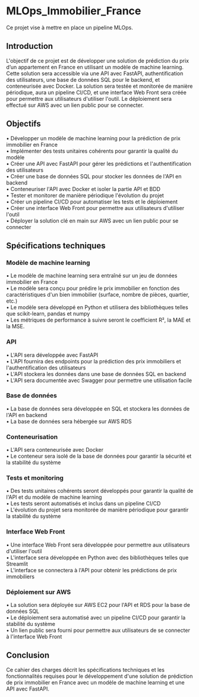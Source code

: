 # MLOps_Immobilier_France
Ce projet vise à mettre en place un pipeline MLOps.

## Introduction
L'objectif de ce projet est de développer une solution de prédiction du prix d’un appartement en France en utilisant un modèle de machine learning. Cette solution sera accessible via une API avec FastAPI, authentification des utilisateurs, une base de données SQL pour le backend, et conteneurisée avec Docker. La solution sera testée et monitorée de manière périodique, aura un pipeline CI/CD, et une interface Web Front sera créée pour permettre aux utilisateurs d'utiliser l'outil. Le déploiement sera effectué sur AWS avec un lien public pour se connecter.

## Objectifs
•	Développer un modèle de machine learning pour la prédiction de prix immobilier en France  
•	Implémenter des tests unitaires cohérents pour garantir la qualité du modèle  
•	Créer une API avec FastAPI pour gérer les prédictions et l'authentification des utilisateurs  
•	Créer une base de données SQL pour stocker les données de l'API en backend  
•	Conteneuriser l'API avec Docker et isoler la partie API et BDD  
•	Tester et monitorer de manière périodique l'évolution du projet  
•	Créer un pipeline CI/CD pour automatiser les tests et le déploiement  
•	Créer une interface Web Front pour permettre aux utilisateurs d'utiliser l'outil  
•	Déployer la solution clé en main sur AWS avec un lien public pour se connecter  

## Spécifications techniques
### Modèle de machine learning
•	Le modèle de machine learning sera entraîné sur un jeu de données immobilier en France  
•	Le modèle sera conçu pour prédire le prix immobilier en fonction des caractéristiques d'un bien immobilier (surface, nombre de pièces, quartier, etc.)  
•	Le modèle sera développé en Python et utilisera des bibliothèques telles que scikit-learn, pandas et numpy  
•	Les métriques de performance à suivre seront le coefficient R², la MAE et la MSE.  

### API
•	L'API sera développée avec FastAPI  
•	L'API fournira des endpoints pour la prédiction des prix immobiliers et l'authentification des utilisateurs  
•	L'API stockera les données dans une base de données SQL en backend  
•	L'API sera documentée avec Swagger pour permettre une utilisation facile  


### Base de données
•	La base de données sera développée en SQL et stockera les données de l'API en backend  
•	La base de données sera hébergée sur AWS RDS  

### Conteneurisation
•	L'API sera conteneurisée avec Docker  
•	Le conteneur sera isolé de la base de données pour garantir la sécurité et la stabilité du système  

### Tests et monitoring
•	Des tests unitaires cohérents seront développés pour garantir la qualité de l'API et du modèle de machine learning  
•	Les tests seront automatisés et inclus dans un pipeline CI/CD  
•	L'évolution du projet sera monitorée de manière périodique pour garantir la stabilité du système  

### Interface Web Front
•	Une interface Web Front sera développée pour permettre aux utilisateurs d'utiliser l'outil  
•	L'interface sera développée en Python avec des bibliothèques telles que Streamlit  
•	L'interface se connectera à l'API pour obtenir les prédictions de prix immobiliers  

### Déploiement sur AWS
•	La solution sera déployée sur AWS EC2 pour l'API et RDS pour la base de données SQL  
•	Le déploiement sera automatisé avec un pipeline CI/CD pour garantir la stabilité du système  
•	Un lien public sera fourni pour permettre aux utilisateurs de se connecter à l'interface Web Front  

## Conclusion
Ce cahier des charges décrit les spécifications techniques et les fonctionnalités requises pour le développement d'une solution de prédiction de prix immobilier en France avec un modèle de machine learning et une API avec FastAPI. 
